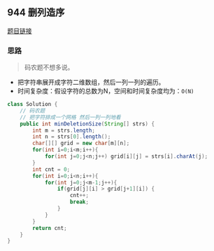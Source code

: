 ## 944 删列造序

[题目链接](https://leetcode.cn/problems/delete-columns-to-make-sorted/submissions/)

### 思路

> 码农题不想多说。

- 把字符串展开成字符二维数组，然后一列一列的遍历。
- 时间复杂度：假设字符的总数为N，空间和时间复杂度均为：``O(N)``

```java
class Solution {
    // 码农题
    // 把字符排成一个网格 然后一列一列地看
    public int minDeletionSize(String[] strs) {
        int m = strs.length;
        int n = strs[0].length();
        char[][] grid = new char[m][n];
        for(int i=0;i<m;i++){
            for(int j=0;j<n;j++) grid[i][j] = strs[i].charAt(j);
        }
        int cnt = 0;
        for(int i=0;i<n;i++){
            for(int j=0;j<m-1;j++){
                if(grid[j][i] > grid[j+1][i]) {
                    cnt++;
                    break;
                }
            }
        }
        return cnt;
    }
}
```

